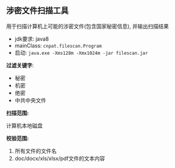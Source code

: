 ## 涉密文件扫描工具

用于扫描计算机上可能的涉密文件(包含国家秘密信息), 并输出扫描结果



- jdk要求: java8
- mainClass: `cnpat.filescan.Program`
- 启动: `java.exe -Xms128m -Xmx1024m -jar filescan.jar`

**过滤关键字**:

- 秘密
- 机密
- 绝密
- 中共中央文件

**扫描范围:**

计算机本地磁盘

**校验范围:**

1. 所有文件的文件名
2. doc/docx/xls/xlsx/pdf文件的文本内容

